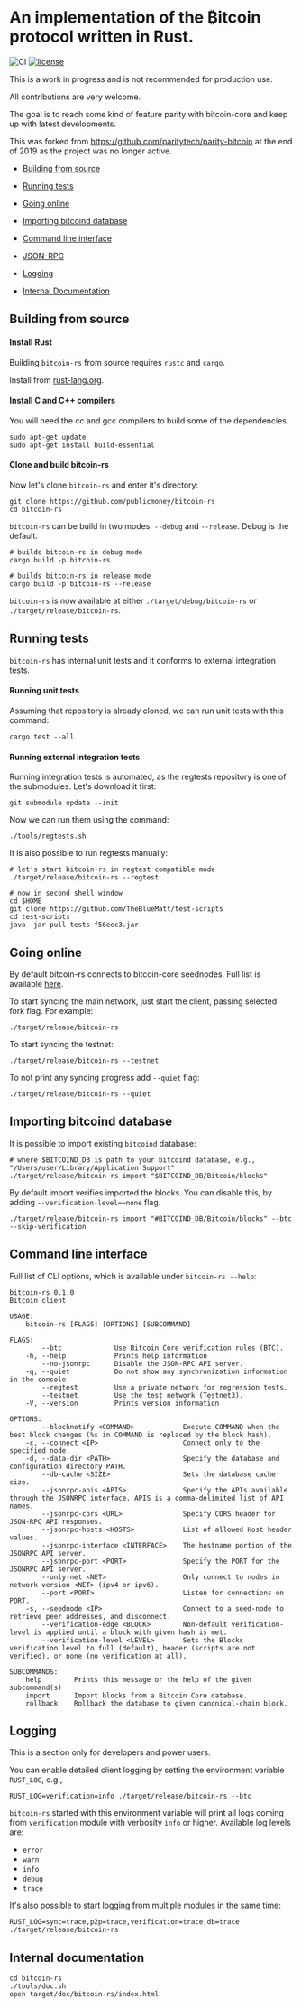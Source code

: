 # An implementation of the ₿itcoin protocol written in Rust.

![CI](https://github.com/publicmoney/bitcoin-rs/workflows/CI/badge.svg)
[![license](https://img.shields.io/github/license/publicmoney/bitcoin-rs)](https://github.com/publicmoeny/bitcoin-rs/LICENSE)

This is a work in progress and is not recommended for production use.

All contributions are very welcome.

The goal is to reach some kind of feature parity with bitcoin-core and keep up with latest developments.

This was forked from https://github.com/paritytech/parity-bitcoin at the end of 2019 as the project was no longer active.

- [Building from source](#building-from-source)

- [Running tests](#running-tests)

- [Going online](#going-online)

- [Importing bitcoind database](#importing-bitcoind-database)

- [Command line interface](#command-line-interface)

- [JSON-RPC](rpc/README.md)

- [Logging](#logging)

- [Internal Documentation](#internal-documentation)


## Building from source

#### Install Rust

Building `bitcoin-rs` from source requires `rustc` and `cargo`.

Install from [rust-lang.org](https://www.rust-lang.org/tools/install).

#### Install C and C++ compilers

You will need the cc and gcc compilers to build some of the dependencies.

```
sudo apt-get update
sudo apt-get install build-essential
```

#### Clone and build bitcoin-rs

Now let's clone `bitcoin-rs` and enter it's directory:

```
git clone https://github.com/publicmoney/bitcoin-rs
cd bitcoin-rs
```

`bitcoin-rs` can be build in two modes. `--debug` and `--release`. Debug is the default.

```
# builds bitcoin-rs in debug mode
cargo build -p bitcoin-rs
```

```
# builds bitcoin-rs in release mode
cargo build -p bitcoin-rs --release
```

`bitcoin-rs` is now available at either `./target/debug/bitcoin-rs` or `./target/release/bitcoin-rs`.

## Running tests

`bitcoin-rs` has internal unit tests and it conforms to external integration tests.

#### Running unit tests

Assuming that repository is already cloned, we can run unit tests with this command:

```
cargo test --all
```

#### Running external integration tests

Running integration tests is automated, as the regtests repository is one of the submodules. Let's download it first:

```
git submodule update --init
```

Now we can run them using the command:

```
./tools/regtests.sh
```

It is also possible to run regtests manually:

```
# let's start bitcoin-rs in regtest compatible mode
./target/release/bitcoin-rs --regtest

# now in second shell window
cd $HOME
git clone https://github.com/TheBlueMatt/test-scripts
cd test-scripts
java -jar pull-tests-f56eec3.jar

```

## Going online

By default bitcoin-rs connects to bitcoin-core seednodes. Full list is available [here](bitcoin-rs/seednodes.rs).

To start syncing the main network, just start the client, passing selected fork flag. For example:

```
./target/release/bitcoin-rs
```

To start syncing the testnet:

```
./target/release/bitcoin-rs --testnet
```

To not print any syncing progress add `--quiet` flag:

```
./target/release/bitcoin-rs --quiet
```

## Importing bitcoind database

It is possible to import existing `bitcoind` database:

```
# where $BITCOIND_DB is path to your bitcoind database, e.g., "/Users/user/Library/Application Support"
./target/release/bitcoin-rs import "$BITCOIND_DB/Bitcoin/blocks"
```

By default import verifies imported the blocks. You can disable this, by adding `--verification-level==none` flag.

```
./target/release/bitcoin-rs import "#BITCOIND_DB/Bitcoin/blocks" --btc --skip-verification
```

## Command line interface

Full list of CLI options, which is available under `bitcoin-rs --help`:

```
bitcoin-rs 0.1.0
Bitcoin client

USAGE:
    bitcoin-rs [FLAGS] [OPTIONS] [SUBCOMMAND]

FLAGS:
        --btc             Use Bitcoin Core verification rules (BTC).
    -h, --help            Prints help information
        --no-jsonrpc      Disable the JSON-RPC API server.
    -q, --quiet           Do not show any synchronization information in the console.
        --regtest         Use a private network for regression tests.
        --testnet         Use the test network (Testnet3).
    -V, --version         Prints version information

OPTIONS:
        --blocknotify <COMMAND>            Execute COMMAND when the best block changes (%s in COMMAND is replaced by the block hash).
    -c, --connect <IP>                     Connect only to the specified node.
    -d, --data-dir <PATH>                  Specify the database and configuration directory PATH.
        --db-cache <SIZE>                  Sets the database cache size.
        --jsonrpc-apis <APIS>              Specify the APIs available through the JSONRPC interface. APIS is a comma-delimited list of API names.
        --jsonrpc-cors <URL>               Specify CORS header for JSON-RPC API responses.
        --jsonrpc-hosts <HOSTS>            List of allowed Host header values.
        --jsonrpc-interface <INTERFACE>    The hostname portion of the JSONRPC API server.
        --jsonrpc-port <PORT>              Specify the PORT for the JSONRPC API server.
        --only-net <NET>                   Only connect to nodes in network version <NET> (ipv4 or ipv6).
        --port <PORT>                      Listen for connections on PORT.
    -s, --seednode <IP>                    Connect to a seed-node to retrieve peer addresses, and disconnect.
        --verification-edge <BLOCK>        Non-default verification-level is applied until a block with given hash is met.
        --verification-level <LEVEL>       Sets the Blocks verification level to full (default), header (scripts are not verified), or none (no verification at all).

SUBCOMMANDS:
    help        Prints this message or the help of the given subcommand(s)
    import      Import blocks from a Bitcoin Core database.
    rollback    Rollback the database to given canonical-chain block.
```

## Logging

This is a section only for developers and power users.

You can enable detailed client logging by setting the environment variable `RUST_LOG`, e.g.,

```
RUST_LOG=verification=info ./target/release/bitcoin-rs --btc
```

`bitcoin-rs` started with this environment variable will print all logs coming from `verification` module with verbosity `info` or higher. Available log levels are:

- `error`
- `warn`
- `info`
- `debug`
- `trace`

It's also possible to start logging from multiple modules in the same time:

```
RUST_LOG=sync=trace,p2p=trace,verification=trace,db=trace ./target/release/bitcoin-rs
```

## Internal documentation
```
cd bitcoin-rs
./tools/doc.sh
open target/doc/bitcoin-rs/index.html
```
